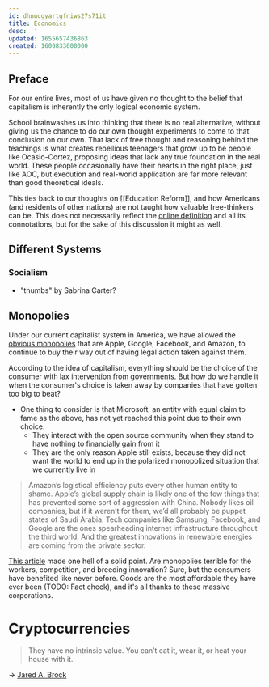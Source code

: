 ```yaml
---
id: dhnwcgyartgfniws27s71it
title: Economics
desc: ''
updated: 1655657436863
created: 1600833600000
---
```


## Preface

For our entire lives, most of us have given no thought to the belief that capitalism is inherently the only logical economic system.

School brainwashes us into thinking that there is no real alternative, without giving us the chance to do our own thought experiments to come to that conclusion on our own. That lack of free thought and reasoning behind the teachings is what creates rebellious teenagers that grow up to be people like Ocasio-Cortez, proposing ideas that lack any true foundation in the real world. These people occasionally have their hearts in the right place, just like AOC, but execution and real-world application are far more relevant than good theoretical ideals.

This ties back to our thoughts on [[Education Reform]], and how Americans (and residents of other nations) are not taught how valuable free-thinkers can be. This does not necessarily reflect the [online definition](https://ffrf.org/component/k2/item/18391-what-is-a-freethinker) and all its connotations, but for the sake of this discussion it might as well.

## Different Systems

### Socialism

- "thumbs" by Sabrina Carter?

## Monopolies

Under our current capitalist system in America, we have allowed the [obvious monopolies](https://marker.medium.com/big-tech-won-the-antitrust-hearings-before-they-even-started-bdb2f613c398) that are Apple, Google, Facebook, and Amazon, to continue to buy their way out of having legal action taken against them.

According to the idea of capitalism, everything should be the choice of the consumer with lax intervention from governments. But how do we handle it when the consumer's choice is taken away by companies that have gotten too big to beat?

- One thing to consider is that Microsoft, an entity with equal claim to fame as the above, has not yet reached this point due to their own choice.
    - They interact with the open source community when they stand to have nothing to financially gain from it
    - They are the only reason Apple still exists, because they did not want the world to end up in the polarized monopolized situation that we currently live in

> Amazon’s logistical efficiency puts every other human entity to shame. Apple’s global supply chain is likely one of the few things that has prevented some sort of aggression with China. Nobody likes oil companies, but if it weren’t for them, we’d all probably be puppet states of Saudi Arabia. Tech companies like Samsung, Facebook, and Google are the ones spearheading internet infrastructure throughout the third world. And the greatest innovations in renewable energies are coming from the private sector.
>

[This article](https://medium.com/@MarkManson/10-important-lessons-we-learned-from-the-2010s-mark-manson-47a293df2111) made one hell of a solid point. Are monopolies terrible for the workers, competition, and breeding innovation? Sure, but the consumers have benefited like never before. Goods are the most affordable they have ever been (TODO: Fact check), and it's all thanks to these massive corporations.

# Cryptocurrencies

> They have no intrinsic value. You can’t eat it, wear it, or heat your house with it.
>

→ [Jared A. Brock](https://medium.com/surviving-tomorrow/bitcoin-is-a-giant-ponzi-scheme-ae4263008220)
